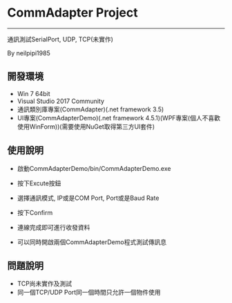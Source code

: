 # CommAdapter Project #
* * *

通訊測試SerialPort, UDP, TCP(未實作)

By neilpipi1985

## 開發環境 ##

- Win 7 64bit
- Visual Studio 2017 Community
- 通訊類別庫專案(CommAdapter)(.net framework 3.5)
- UI專案(CommAdapterDemo)(.net framework 4.5.1)(WPF專案(個人不喜歡使用WinForm))(需要使用NuGet取得第三方UI套件)

## 使用說明 ##

- 啟動CommAdapterDemo/bin/CommAdapterDemo.exe
- 按下Excute按鈕
- 選擇通訊模式, IP或是COM Port, Port或是Baud Rate
- 按下Confirm
- 連線完成即可進行收發資料

- 可以同時開啟兩個CommAdapterDemo程式測試傳訊息



## 問題說明 ##

- TCP尚未實作及測試
- 同一個TCP/UDP Port同一個時間只允許一個物件使用

